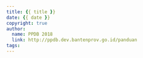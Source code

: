 ```yaml
---
title: {{ title }}
date: {{ date }}
copyright: true
author:
  name: PPDB 2018
  link: http://ppdb.dev.bantenprov.go.id/panduan
tags:
---
```

